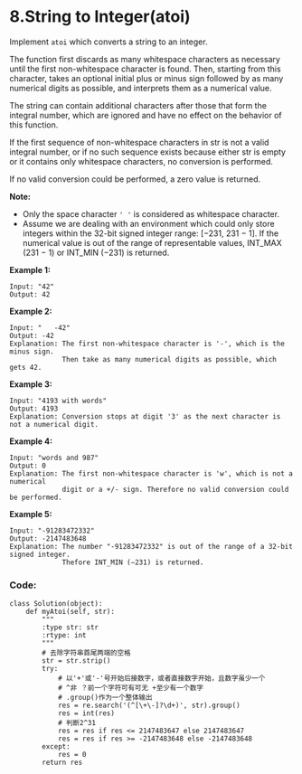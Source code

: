 # 8.String to Integer\(atoi\)

Implement `atoi` which converts a string to an integer.

The function first discards as many whitespace characters as necessary until the first non-whitespace character is found. Then, starting from this character, takes an optional initial plus or minus sign followed by as many numerical digits as possible, and interprets them as a numerical value.

The string can contain additional characters after those that form the integral number, which are ignored and have no effect on the behavior of this function.

If the first sequence of non-whitespace characters in str is not a valid integral number, or if no such sequence exists because either str is empty or it contains only whitespace characters, no conversion is performed.

If no valid conversion could be performed, a zero value is returned.

**Note:**

* Only the space character `' '` is considered as whitespace character.
* Assume we are dealing with an environment which could only store integers within the 32-bit signed integer range: \[−231,  231 − 1\]. If the numerical value is out of the range of representable values, INT\_MAX \(231 − 1\) or INT\_MIN \(−231\) is returned.

**Example 1:**

```text
Input: "42"
Output: 42
```

**Example 2:**

```text
Input: "   -42"
Output: -42
Explanation: The first non-whitespace character is '-', which is the minus sign.
             Then take as many numerical digits as possible, which gets 42.
```

**Example 3:**

```text
Input: "4193 with words"
Output: 4193
Explanation: Conversion stops at digit '3' as the next character is not a numerical digit.
```

**Example 4:**

```text
Input: "words and 987"
Output: 0
Explanation: The first non-whitespace character is 'w', which is not a numerical 
             digit or a +/- sign. Therefore no valid conversion could be performed.
```

**Example 5:**

```text
Input: "-91283472332"
Output: -2147483648
Explanation: The number "-91283472332" is out of the range of a 32-bit signed integer.
             Thefore INT_MIN (−231) is returned.
```

### Code:

```text
class Solution(object):
    def myAtoi(self, str):
        """
        :type str: str
        :rtype: int
        """
        # 去除字符串首尾两端的空格
        str = str.strip()
        try:
            # 以'+'或'-'号开始后接数字，或者直接数字开始，且数字虽少一个
            # ^非 ？前一个字符可有可无 +至少有一个数字
            # .group()作为一个整体输出
            res = re.search('(^[\+\-]?\d+)', str).group()  
            res = int(res)
            # 判断2^31
            res = res if res <= 2147483647 else 2147483647
            res = res if res >= -2147483648 else -2147483648
        except:
            res = 0
        return res
```

